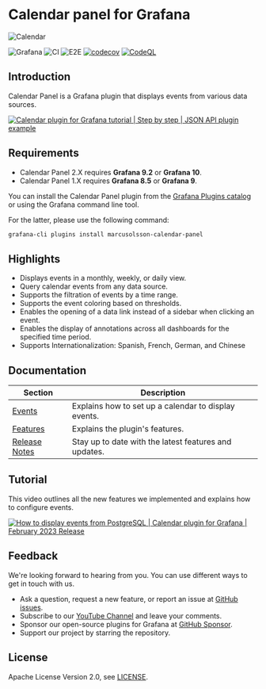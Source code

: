 # Calendar panel for Grafana

![Calendar](https://github.com/VolkovLabs/volkovlabs-calendar-panel/raw/main/src/img/screenshot.png)

![Grafana](https://img.shields.io/badge/Grafana-10.1-orange)
![CI](https://github.com/volkovlabs/volkovlabs-calendar-panel/workflows/CI/badge.svg)
![E2E](https://github.com/volkovlabs/volkovlabs-calendar-panel/workflows/E2E/badge.svg)
[![codecov](https://codecov.io/gh/VolkovLabs/volkovlabs-calendar-panel/branch/main/graph/badge.svg?token=0m6f0ktUar)](https://codecov.io/gh/VolkovLabs/volkovlabs-calendar-panel)
[![CodeQL](https://github.com/VolkovLabs/volkovlabs-calendar-panel/actions/workflows/codeql-analysis.yml/badge.svg)](https://github.com/VolkovLabs/volkovlabs-calendar-panel/actions/workflows/codeql-analysis.yml)

## Introduction

Calendar Panel is a Grafana plugin that displays events from various data sources.

[![Calendar plugin for Grafana tutorial | Step by step | JSON API plugin example](https://raw.githubusercontent.com/volkovlabs/volkovlabs-calendar-panel/main/img/video.png)](https://youtu.be/iPJ122x0oos)

## Requirements

- Calendar Panel 2.X requires **Grafana 9.2** or **Grafana 10**.
- Calendar Panel 1.X requires **Grafana 8.5** or **Grafana 9**.

You can install the Calendar Panel plugin from the [Grafana Plugins catalog](https://grafana.com/grafana/plugins/marcusolsson-calendar-panel/) or using the Grafana command line tool.

For the latter, please use the following command:

```bash
grafana-cli plugins install marcusolsson-calendar-panel
```

## Highlights

- Displays events in a monthly, weekly, or daily view.
- Query calendar events from any data source.
- Supports the filtration of events by a time range.
- Supports the event coloring based on thresholds.
- Enables the opening of a data link instead of a sidebar when clicking an event.
- Enables the display of annotations across all dashboards for the specified time period.
- Supports Internationalization: Spanish, French, German, and Chinese

## Documentation

| Section                  | Description                                             |
| ------------------------ | ------------------------------------------------------- |
| [Events](https://volkovlabs.io/plugins/volkovlabs-calendar-panel/events/)         | Explains how to set up a calendar to display events. |
| [Features](https://volkovlabs.io/plugins/volkovlabs-calendar-panel/features/)     | Explains the plugin's features.                            |
| [Release Notes](https://volkovlabs.io/plugins/volkovlabs-calendar-panel/release/) | Stay up to date with the latest features and updates.   |

## Tutorial

This video outlines all the new features we implemented and explains how to configure events.

[![How to display events from PostgreSQL | Calendar plugin for Grafana | February 2023 Release](https://raw.githubusercontent.com/volkovlabs/volkovlabs-calendar-panel/main/img/release.png)](https://youtu.be/6WGmm5y4fs4)

## Feedback

We're looking forward to hearing from you. You can use different ways to get in touch with us.

- Ask a question, request a new feature, or report an issue at [GitHub issues](https://github.com/volkovlabs/volkovlabs-calendar-panel/issues/new/choose).
- Subscribe to our [YouTube Channel](https://www.youtube.com/@volkovlabs) and leave your comments.
- Sponsor our open-source plugins for Grafana at [GitHub Sponsor](https://github.com/sponsors/VolkovLabs).
- Support our project by starring the repository.

## License

Apache License Version 2.0, see [LICENSE](https://github.com/volkovlabs/volkovlabs-calendar-panel/blob/main/LICENSE).
